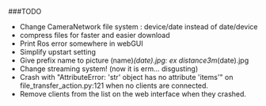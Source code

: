 ###TODO

- Change CameraNetwork file system : device/date instead of date/device
- compress files for faster and easier download
- Print Ros error somewhere in webGUI
- Simplify upstart setting
- Give prefix name to picture (name)_(date).jpg: ex distance3m_(date).jpg
- Change streaming system! (now it is erm... disgusting)
- Crash with "AttributeError: 'str' object has no attribute 'items'" on file_transfer_action.py:121 when no clients are connected.
- Remove clients from the list on the web interface when they crashed.
